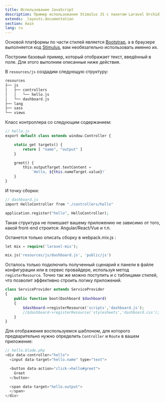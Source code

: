 ```yaml
---
title: Использование JavaScript 
description: Пример использования Stimulus JS с пакетом Laravel Orchid
extends: _layouts.documentation
section: main
lang: ru
---
```


Основой платформы по части стилей является [Bootstrap](http://getbootstrap.com/), а в браузере выполняется код [Stimulus](https://stimulusjs.org/), вам необязательно использовать именно их.

Построим базовый пример, который отображает текст, введённый в поле. Для этого выполним описанные ниже действия.

В `resources/js` создадим следующую структуру:

```php
resources
├── js
│   ├── controllers
│   │   └── hello.js
│   └── dashboard.js
├── lang
├── sass
└── views
```

Класс контроллера со следующим содержанием:

```php
// hello.js
export default class extends window.Controller {

    static get targets() {
        return [ "name", "output" ]
    }

    greet() {
        this.outputTarget.textContent =
            `Hello, ${this.nameTarget.value}!`
    }
}
```

И точку сборки:

```php
// dashboard.js
import HelloController from "./controllers/hello"

application.register("hello", HelloController);
```

Такая структура не помешает вашему приложению не зависимо от того, какой front-end строится: Angular/React/Vue и т.п.

Останется только описать сборку в webpack.mix.js :

```php
let mix = require('laravel-mix');

mix.js('resources/js/dashboard.js', 'public/js')
```

Осталось только подключить полученный сценарий к панели в файле конфигурации или в сервис провайдере, используя метод `registerResource`. Точно так же можно поступить и с таблицами стилей, что позволит эффективно строить логику приложений.

```php
class ServiceProvider extends ServiceProvider
{
    public function boot(Dashboard $dashboard)
    {
        $dashboard->registerResource('scripts','dashboard.js');
        //$dashboard->registerResource('stylesheets','dashboard.css');
    }
}
```

Для отображения воспользуемся шаблоном, для которого предварительно нужно определить `Controller` и `Route` в вашем приложение:

```php
// hello.blade.php
<div data-controller="hello">
  <input data-target="hello.name" type="text">

  <button data-action="click->hello#greet">
    Greet
  </button>

  <span data-target="hello.output">
  </span>
</div>
```
